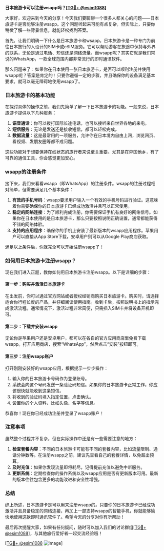 **日本旅游卡可以注册wsapp吗？[[TG💪+ @esim1088](https://t.me/s/esim1088)]**

大家好，欢迎来到今天的分享！今天我们要聊聊一个很多人都关心的问题——日本旅游卡是否能够注册wsapp。这个问题听起来可能有点复杂，但实际上，只要你稍微了解一些背景信息，就能轻松找到答案。

首先，让我们明确一下什么是日本旅游卡和wsapp。日本旅游卡是一种专门为前往日本旅行的人设计的SIM卡或eSIM服务。它可以帮助游客在旅途中保持与外界的联系，无论是通过电话、短信还是网络流量。而wsapp呢？其实它就是我们常说的WhatsApp，一款全球范围内都非常流行的即时通讯软件。

那么问题来了：如果你在日本使用一张日本旅游卡，是否可以顺利注册并使用wsapp呢？答案是肯定的！只要你遵循一定的步骤，并且确保你的设备满足基本要求，就可以毫无障碍地使用wsapp了。

### 日本旅游卡的基本功能

在探讨具体的操作之前，我们先简单了解一下日本旅游卡的功能。一般来说，日本旅游卡提供以下几种服务：

1. **语音通话**：你可以拨打国际长途电话，也可以接听来自世界各地的来电。
2. **短信服务**：无论是发送还是接收短信，都可以轻松完成。
3. **数据流量**：这是最常用的一项服务，允许你在日本境内自由上网，浏览网页、看视频、发朋友圈等都不成问题。

这些功能对于想要保持在线状态的旅行者来说至关重要。尤其是在异国他乡，有了可靠的通信工具，你会感觉更加安心。

### wsapp的注册条件

接下来，我们来看看wsapp（即WhatsApp）的注册条件。wsapp的注册过程相对简单，但需要满足几个基本条件：

1. **有效的手机号码**：wsapp要求用户输入一个有效的手机号码进行验证。这意味着你需要确保你的日本旅游卡已经成功激活并且可以正常使用。
2. **稳定的网络连接**：为了顺利完成注册，你需要保证手机有良好的网络信号。如果你在日本使用的是日本旅游卡，那么只要按照说明正确设置，通常都能获得不错的网络体验。
3. **支持的应用程序**：确保你的手机上安装了最新版本的wsapp应用程序。苹果用户可以直接从App Store下载，安卓用户则可以从Google Play商店获取。

满足以上条件后，你就完全可以开始注册wsapp了！

### 如何用日本旅游卡注册wsapp？

现在我们进入正题，教你如何用日本旅游卡注册wsapp。以下是详细的步骤：

#### 第一步：购买并激活日本旅游卡

在出发前，你可以通过官方网站或者授权经销商购买日本旅游卡。购买时，请选择适合你行程长度的产品，并仔细阅读使用指南。收到卡后，按照说明书上的指示完成激活流程。通常情况下，激活过程非常简便，只需插入SIM卡并将设备开机即可。

#### 第二步：下载并安装wsapp

无论你是苹果用户还是安卓用户，都可以在各自的官方应用商店里免费下载wsapp。打开应用商店，搜索“WhatsApp”，然后点击“安装”按钮即可。

#### 第三步：注册wsapp账户

打开刚刚安装好的wsapp应用，根据提示一步步操作：

1. 输入你的日本旅游卡号码作为登录账号。
2. 系统会向这个号码发送一条验证码短信。如果你的日本旅游卡正常工作，你应该很快就能收到这条短信。
3. 将收到的验证码填入指定位置，点击确认。
4. 设置你的个人资料，比如头像、名字等信息。

恭喜你！现在你已经成功注册并登录了wsapp账户！

### 注意事项

虽然整个过程并不复杂，但在实际操作中还是有一些需要注意的地方：

1. **检查套餐内容**：不同的日本旅游卡可能有不同的套餐内容，比如流量限制、通话分钟数等。在注册wsapp之前，建议先查看自己的套餐详情，以免超出预算。
2. **及时充值**：如果你发现流量即将耗尽，记得提前充值以避免中断服务。
3. **更新系统**：定期检查你的操作系统以及wsapp应用是否有更新版本可用。最新的版本往往包含更多的功能改进和安全性增强。

### 总结

综上所述，日本旅游卡是可以用来注册wsapp的。只要你的日本旅游卡已经成功激活并且具备稳定的网络连接，再加上一部支持wsapp的智能手机，你就能够愉快地使用这款即时通讯软件了。希望今天的分享对你有所帮助！

最后再次提醒大家，如果有任何疑问，随时可以加入我们的讨论群组[[TG💪+ @esim1088](https://t.me/s/esim1088)]，与其他旅行爱好者一起交流经验哦！

[[TG💪+ @esim1088](https://t.me/s/esim1088) ![Image](https://i.postimg.cc/4NQfJmqS/Snipaste-2025-05-13-00-14-12.png)]